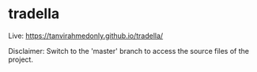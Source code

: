 # tradella
Live: https://tanvirahmedonly.github.io/tradella/

Disclaimer: Switch to the 'master' branch to access the source files of the project.
